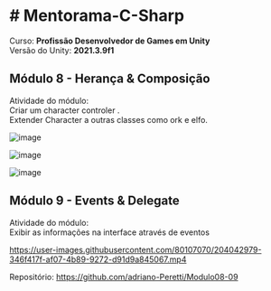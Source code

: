 # # Mentorama-C-Sharp

Curso: **Profissão Desenvolvedor de Games em Unity**<br/>
Versão do Unity: **2021.3.9f1**<br/>

## Módulo 8 - **Herança & Composição**<br/>

Atividade do módulo:<br/>
Criar um character controler .<br/>
Extender Character a outras classes como ork e elfo.<br/>

![image](https://user-images.githubusercontent.com/80107070/204042448-41250f7a-5119-41e9-a877-4fac0171b836.png)

![image](https://user-images.githubusercontent.com/80107070/204042486-d84218c5-3926-4490-940a-7cf3179c5a82.png)

![image](https://user-images.githubusercontent.com/80107070/204042515-4ccd98a4-a957-4388-92a2-74f046b47403.png)


## Módulo 9 - **Events & Delegate**<br/>

Atividade do módulo:<br/>
Exibir as informações na interface através de eventos


https://user-images.githubusercontent.com/80107070/204042979-346f417f-af07-4b89-9272-d91d9a845067.mp4


Repositório: https://github.com/adriano-Peretti/Modulo08-09
